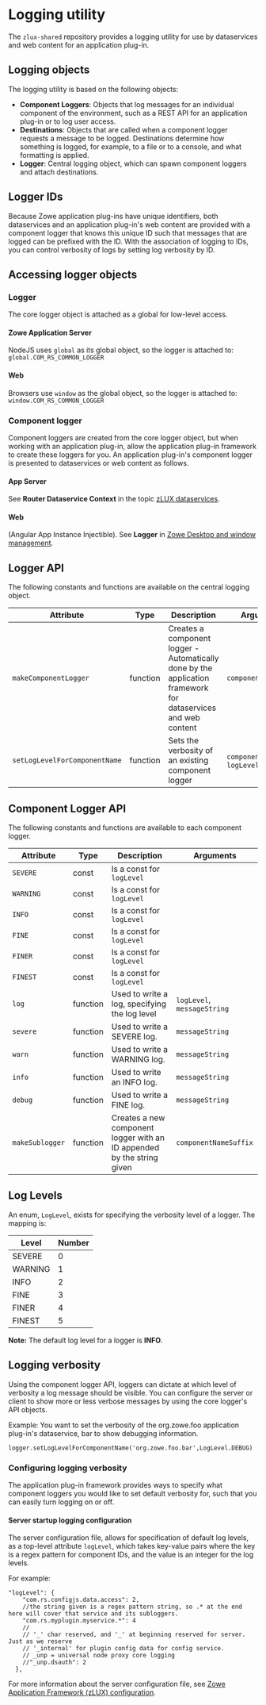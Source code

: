 # Logging utility

The `zlux-shared` repository provides a logging utility for use by dataservices and web content for an application plug-in.


## Logging objects

The logging utility is based on the following objects:

* **Component Loggers**: Objects that log messages for an individual component of the environment, such as a REST API for an application plug-in or to log user access.
* **Destinations**: Objects that are called when a component logger requests a message to be logged. Destinations determine how something is logged, for example, to a file or to a console, and what formatting is applied.
* **Logger**: Central logging object, which can spawn component loggers and attach destinations.

## Logger IDs

Because Zowe application plug-ins have unique identifiers, both dataservices and an application plug-in's web content are provided with a component logger that knows this unique ID such that messages that are logged can be prefixed with the ID. With the association of logging to IDs, you can control verbosity of logs by setting log verbosity by ID.

## Accessing logger objects

### Logger

The core logger object is attached as a global for low-level access.

#### Zowe Application Server

NodeJS uses `global` as its global object, so the logger is attached to:
`global.COM_RS_COMMON_LOGGER`

#### Web

Browsers use `window` as the global object, so the logger is attached to:
`window.COM_RS_COMMON_LOGGER`

### Component logger

Component loggers are created from the core logger object, but when working with an application plug-in, allow the application plug-in framework to create these loggers for you. An application plug-in's component logger is presented to dataservices or web content as follows.

#### App Server

See **Router Dataservice Context** in the topic [zLUX dataservices](mvd-dataservices.md).   


#### Web

(Angular App Instance Injectible). See **Logger** in [Zowe Desktop and window management](mvd-desktopandwindowmgt.md).  


## Logger API

The following constants and functions are available on the central logging object.

| Attribute | Type | Description | Arguments |
|-----------|------|-------------|-----------|
| `makeComponentLogger` | function | Creates a component logger - Automatically done by the application framework for dataservices and web content | `componentIDString`  |
| `setLogLevelForComponentName` | function | Sets the verbosity of an existing component logger | `componentIDString`, `logLevel`  |

## Component Logger API

The following constants and functions are available to each component logger.

| Attribute | Type | Description | Arguments
|-----------|------|-------------|----------
| `SEVERE` | const | Is a const for `logLevel`
| `WARNING` | const | Is a const for `logLevel`
| `INFO` | const | Is a const for `logLevel`
| `FINE` | const | Is a const for `logLevel`
| `FINER` | const | Is a const for `logLevel`
| `FINEST` | const | Is a const for `logLevel`
| `log` | function | Used to write a log, specifying the log level | `logLevel`, `messageString`
| `severe` | function | Used to write a SEVERE log. | `messageString`
| `warn` | function | Used to write a WARNING log. | `messageString`
| `info` | function | Used to write an INFO log. | `messageString`
| `debug` | function | Used to write a FINE log. | `messageString`
| `makeSublogger` | function | Creates a new component logger with an ID appended by the string given | `componentNameSuffix`

## Log Levels

An enum, `LogLevel`, exists for specifying the verbosity level of a logger. The mapping is:

| Level | Number
|-------|-------
| SEVERE | 0
| WARNING| 1
| INFO | 2
| FINE | 3
| FINER | 4
| FINEST | 5

**Note:** The default log level for a logger is **INFO**.


## Logging verbosity

Using the component logger API, loggers can dictate at which level of verbosity a log message should be visible.
You can configure the server or client to show more or less verbose messages by using the core logger's API objects.

Example: You want to set the verbosity of the org.zowe.foo application plug-in's dataservice, bar to show debugging information.

`logger.setLogLevelForComponentName('org.zowe.foo.bar',LogLevel.DEBUG)`

### Configuring logging verbosity

The application plug-in framework provides ways to specify what component loggers you would like to set default verbosity for, such that you can easily turn logging on or off.

#### Server startup logging configuration

The server configuration file, allows for specification of default log levels, as a top-level attribute `logLevel`, which takes key-value pairs where the key is a regex pattern for component IDs, and the value is an integer for the log levels.

For example:
```  
"logLevel": {
    "com.rs.configjs.data.access": 2,
    //the string given is a regex pattern string, so .* at the end here will cover that service and its subloggers.
    "com.rs.myplugin.myservice.*": 4
    //
    // '_' char reserved, and '_' at beginning reserved for server. Just as we reserve
    // '_internal' for plugin config data for config service.
    // _unp = universal node proxy core logging
    //"_unp.dsauth": 2
  },
```
For more information about the server configuration file, see [Zowe Application Framework (zLUX) configuration](mvd-configuration.md#zowe-application-framework-configuration).
